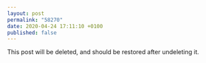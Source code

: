 ```yaml
---
layout: post
permalink: "58270"
date: 2020-04-24 17:11:10 +0100
published: false
---
```


This post will be deleted, and should be restored after undeleting it.
